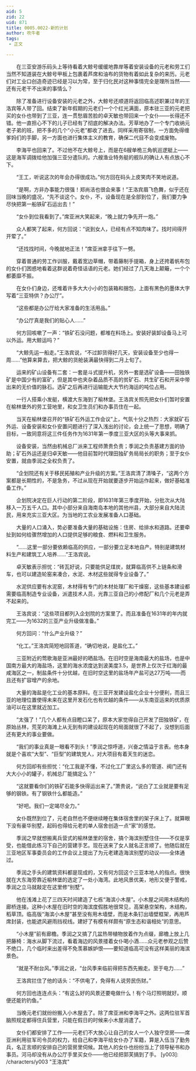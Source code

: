 ```yaml
---
aid: 5
zid: 22
uid: 871
title: 0005.0022-新的计划
author: 吹牛者
tags: 
 - 正文

---
```




　　在三亚安游乐码头上等待看着大鲸号缓缓地靠岸等着安装设备的元老和劳工们当然不知道装在大鲸号甲板上包裹着芦席和油布的货物有着如此复杂的来历。元老们对工业口创造奇迹已经是习以为常，至于归化民对这种事情完全是理所当然——还有元老干不出来的事情么？

　　除了准备进行设备安装的元老之外，大鲸号还顺道将返回临高述职兼过年的王洛宾等人带了回。结束了新年假期的元老们一个个红光满面，原本驻三亚的元老把买的女仆也带到了三亚，连一贯愁眉苦脸的卓天敏也带回来一个女仆——长得还不错。他一直担心不下的儿子已经有了彻底的解决办法。芳草地办了一个专门收纳元老子弟的班，把不多的几个“小元老”都收了进去。同样采用寄宿制，一方面免得缠爹妈们的手脚，另一方面也进行集体主义的教育，确保二代目不会变成废物。

　　李海平也回来了。不过他不在大鲸号上，而是在6艘单桅三角帆巡逻艇上——这是海军调拨给他加强三亚分遣队的。六艘渔业特务艇的舰队的确让人有点放心不下。

　　“王工，听说这次的年会办得很成功。”何方回在码头上皮笑肉不笑地说道。

　　“是啊，方非办事能力很强！郑尚洁也很会来事！”王洛宾眉飞色舞，似乎还在回味当晚的盛况，“先不谈这个。女仆，不，设备现在是全部到位了，我们要力争尽快把第一船铁矿石运出去！”

　　“女仆到位我看到了。”席亚洲大笑起来，“晚上就力争先开一炮。”

　　众人都笑了起来，何方回说：“说到女人，已经有点不知肉味了。找时间得开开荤了。”

　　“还找找时间，今晚就地正法！”席亚洲拿手往下一劈。

　　穿着普通的劳工作训服，戴着宽边草帽，带着藤制手提箱，身上还挎着帆布包的女仆们困惑地看着这群说着奇怪话语的元老。她们经过了几天海上颠簸，一个个都萎靡不振。

　　在女仆们身边，还堆着许多大大小小的包装箱和捆包，上面有黑色的墨体大字写着“三亚特供？办公厅”。

　　“这些都是办公厅给大家准备的生活用品。”

　　“办公厅真是我们的贴心人……”

　　何方回咳嗽了一声：“铁矿石没问题，都堆在料场上。安装好装卸设备马上可以外运。用大鲸运吗？”

　　“大鲸先运一船走。”王洛宾说，“不过卸货得好几天，安装设备至少也得一周……”他算来算去，把大鲸的货舱装满最快得到二月上旬了。

　　运来的矿山设备有二套：一套是斗式提升机，另外一套是选矿设备——田独铁矿是中国少有的富矿，但是其中也夹杂着品质不高的贫矿石、共生矿石和开采中带出来的无价值的脉石。选矿之后再进行运输能大大节约海运的吨位占用。

　　一行人搭乘小发艇，横渡大东海到了榆林堡。王洛宾关照先把女仆们暂时安置在榆林堡外的劳工营地里，和女卫生员们和办事员住在一起。

　　当天在榆林堡召开的“铁矿石外运工作会议”上，气氛十分之热烈：大家就矿石外运、设备安装和女仆安置问题进行了深入浅出的讨论，会上统一了思想，明确了目标，一致同意将这三件任务作为1631年第一季度三亚大区的头等大事来抓。

　　设备安装，当然由机械总厂派来工程师萧贵负责；季润之负责基建方面的协助；矿石外运还是归卓天敏——他目前暂时代理田独矿务局局长的职务；至于女仆安置，就由季润之全权负责了。

　　“企划院还有关于移民拓殖和产业升级的方案。”王洛宾清了清嗓子，“这两个方案都是长期性的，不是急务，不过从现在开始就要逐步开始运作起来，做好基础准备工作。”

　　企划院决定在巨人行动的第二阶段，即1631年第三季度开始，分批次从大陆移入一万五千人口。其中小部分来自海南岛本地的其他州县，大部分来自大陆流民，用来充实三亚大区。为当地的工农业发展准备人口基础。

　　大量的人口涌入，势必要准备大量的基础设施：住房、给排水和道路。还要牵扯到如何给骤然增加的人口提供足够的粮食、燃料和卫生服务。

　　“……这里一部分要依赖临高的供应，一部分要立足本地自产。特别是建筑材料生产和建筑工人培养……”王洛宾说。

　　卓天敏表示担忧：“砖瓦好说，只要能供足煤炭，就算临高供不上链条和滑车，也可以建造轮窑来凑合，水泥、木材这些就得专业设备了。”

　　水泥供应要有水泥窑，木材得有专门的木材处理厂和干燥窑，这些基本建设都需要临高制造专业设备，派遣技术人员，光靠三亚自己的小修配厂和几个元老是弄不起来的。

　　王洛宾说：“这些项目都列入企划院的方案里了。而且准备在1631年的年内就完工——为1632的三亚产业升级做准备。”

　　何方回问：“什么产业升级？”

　　“化工。”王洛宾简短地回答道，“确切地说，是盐化工。”

　　三亚附近的莺歌海是亚洲最好的晒盐场。在旧时空是海南最大的盐场，也是中国南方最大的海盐场，这里的海水浓度达到波美度3.5，是世界上仅次于红海的最咸海区之一，制盐条件十分优越，在旧时空这里的盐场年产盐可达27万吨——而且还有扩容增产的余地。

　　大量的海盐是化工业的基本原料。在三亚开发建设盐化企业十分便利，而且三亚的地理位置使得未来在这里开发石化也有优越的条件——从东南亚运来的优质原油可以在这里就近加工。

　　“太强了！”几个人都有点目瞪口呆了，原本大家觉得自己开发了田独铁矿，在原始丛林，荒芜的海滩上从无到有的建设起现在的局面就很了不起了，没想到后面还有更大的事业要做。

　　“我们的事业真是一眼看不到头！”季润之惊呼道，兴奋之情溢于言表。他本身就是个喜欢“大型”、“巨型”的建筑党人，对大项目有着天生的迷恋。

　　何方回却有些担忧：“化工我是不懂，不过化工厂里这么多的管道、阀门还有大大小小的罐子，机械总厂能搞定么？”

　　“这就要看你们的铁矿石能多快得运出来了。”萧贵说，“说白了工业就是要有足够的钢铁。有了钢铁什么都能造。”

　　“好吧。我们一定竭尽全力。”

　　女仆既然到位了，元老自然也不便继续睡在集体宿舍里的架子床上了。就算眼下没有豪华别墅，起码也得给元老的单人宿舍创造一点“家”的感觉。

　　季润之早就想搬离兵营式的榆林堡里的宿舍，搞个海滨别墅住住——不仅是享受，也能借此练习下自己的营建手艺。现在送来了女人就名正言顺了。他随后就在三亚地区军事委员会的工作会议上提出了为元老建造海滨别墅的动议——全体通过。

　　季润之手头的建筑资料都是现成的，又有何方回这个三亚本地人的指点。很快就在大东海旁靠近榆林堡的选定了一处小海湾。此地风景优美，地形又便于警戒，季润之立马就敲定在这里修“别墅”。

　　他在浅滩上花了三四天时间建造了七栋“海滨小木屋”。小木屋之间用木结构的廊桥连接。这种小木屋在旧时空的海滨度假胜地很常见，高架悬空架构，木结构，稻草顶。临高版“海滨小木屋”甚至没有用木墙壁，而是木条钉出墙壁框架，再用芦席封装，也能遮风避雨挡视线。建好了有模有样颇有“原生态和谐相处”的意思。

　　“小木屋”前有廊檐。季润之又搞了几盆热带植物放着作为点缀，廊檐上放上几把藤椅：海水从脚下流过，看着海边的风景搂着女仆喝小酒……众元老参观之后赞不绝口，几个临时来出差得不免羡慕嫉妒恨——要知道临高可没有这样美丽的海滨景色。

　　“就是不耐台风。”季润之说，“台风季来临前得把东西先搬走。至于电力……”

　　王洛宾拦住了他的话头：“不供电了，免得有人说劳民伤财。”

　　何方回也连连点头：“有这么好的风景还要电做什么！有个马灯照明就好。顺便还能钓钓鱼。”

　　当晚元老们就纷纷搬入小木屋去了。除了席亚洲和李海平之外。这两位驻军首脑照规定都得住兵营里，只能在假日的时候来小木屋消遣了。

　　女仆们都安排了工作——元老们不大放心让自己的女人一个人独守空房——席亚洲利用驻军司令员的权力，给自己和李海平给女仆办了军籍，算是入伍当了勤务兵，名正言顺的安排自己的营房里伺候。其他人的女仆也纷纷当上了领导秘书和办事员。河马却没有从办公厅手里买女仆——他已经把郭芙搞到了手。
[y003]: /characters/y003 "王洛宾"


